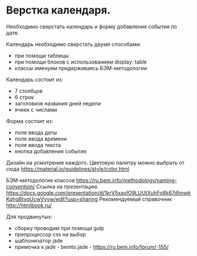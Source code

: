 # Верстка календаря.

Необходимо сверстать календарь и форму добавления события по дате.

Календарь необходимо сверстать двумя способами:
  - при помощи таблицы
  - при помощи блоков с использованием display: table
  - классы именуем придерживаясь БЭМ-методологии

Календарь состоит из:
  - 7 столбцов
  - 6 строк
  - заголовков названия дней недели
  - ячеек с числами

Форма состоит из:
  - поле ввода даты
  - поле ввода времени
  - поле ввода текста
  - кнопка добавления события

Дизайн на усмотрение каждого.
Цветовую палитру можно выбрать от сюда https://material.io/guidelines/style/color.html

БЭМ-методология классов https://ru.bem.info/methodology/naming-convention/
Ссылка на презентацию https://docs.google.com/presentation/d/1krV5xavIO9LUUtXuhFo8k67dhnwkKqhg8tvqUcwVyvw/edit?usp=sharing
Рекомендуемый справочник http://htmlbook.ru/


Для продвинутых:
 - сборку проводим при помощи gulp
 - препроцессор css на выбор
 - шаблонизатор jade
 - примочка к jade - bemto.jade - https://ru.bem.info/forum/-155/
